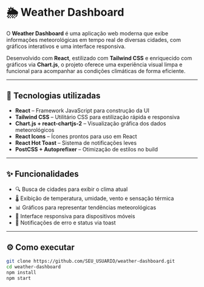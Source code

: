 # 🌦️ Weather Dashboard

O **Weather Dashboard** é uma aplicação web moderna que exibe informações meteorológicas em tempo real de diversas cidades, com gráficos interativos e uma interface responsiva.

Desenvolvido com **React**, estilizado com **Tailwind CSS** e enriquecido com gráficos via **Chart.js**, o projeto oferece uma experiência visual limpa e funcional para acompanhar as condições climáticas de forma eficiente.

---

## 🚀 Tecnologias utilizadas

- **React** – Framework JavaScript para construção da UI
- **Tailwind CSS** – Utilitário CSS para estilização rápida e responsiva
- **Chart.js + react-chartjs-2** – Visualização gráfica dos dados meteorológicos
- **React Icons** – Ícones prontos para uso em React
- **React Hot Toast** – Sistema de notificações leves
- **PostCSS + Autoprefixer** – Otimização de estilos no build

---

## ✨ Funcionalidades

- 🔍 Busca de cidades para exibir o clima atual
- 🌡️ Exibição de temperatura, umidade, vento e sensação térmica
- 📊 Gráficos para representar tendências meteorológicas
- 📱 Interface responsiva para dispositivos móveis
- 🔔 Notificações de erro e status via toast

---

## ⚙️ Como executar

```bash
git clone https://github.com/SEU_USUARIO/weather-dashboard.git
cd weather-dashboard
npm install
npm start
